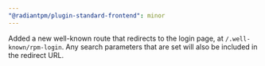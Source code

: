 ```yaml
---
"@radiantpm/plugin-standard-frontend": minor
---
```


Added a new well-known route that redirects to the login page, at `/.well-known/rpm-login`. Any search parameters that are set will also be included in the redirect URL.
